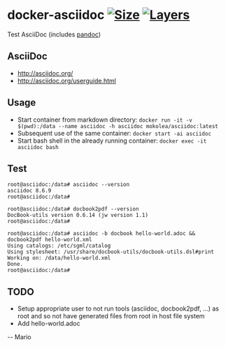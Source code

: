 # docker-asciidoc [![Size](https://img.shields.io/microbadger/image-size/mokolea/asciidoc.svg)](https://hub.docker.com/r/mokolea/asciidoc) [![Layers](https://img.shields.io/microbadger/layers/mokolea/asciidoc.svg)](https://hub.docker.com/r/mokolea/asciidoc)

Test AsciiDoc (includes [pandoc](https://hub.docker.com/r/mokolea/pandoc))

## AsciiDoc
 - http://asciidoc.org/
 - http://asciidoc.org/userguide.html

## Usage
 - Start container from markdown directory: `docker run -it -v $(pwd):/data --name asciidoc -h asciidoc mokolea/asciidoc:latest`
 - Subsequent use of the same container: `docker start -ai asciidoc`
 - Start bash shell in the already running container: `docker exec -it asciidoc bash`

## Test
```
root@asciidoc:/data# asciidoc --version
asciidoc 8.6.9
root@asciidoc:/data# 

root@asciidoc:/data# docbook2pdf --version
DocBook-utils version 0.6.14 (jw version 1.1)
root@asciidoc:/data# 

root@asciidoc:/data# asciidoc -b docbook hello-world.adoc && docbook2pdf hello-world.xml
Using catalogs: /etc/sgml/catalog
Using stylesheet: /usr/share/docbook-utils/docbook-utils.dsl#print
Working on: /data/hello-world.xml
Done.
root@asciidoc:/data# 
```

## TODO
 - Setup appropriate user to not run tools (asciidoc, docbook2pdf, ...) as root and so not have generated files from root in host file system
 - Add hello-world.adoc

-- Mario
